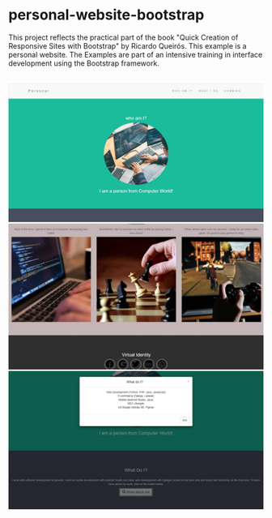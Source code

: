 # personal-website-bootstrap
<p>This project reflects the practical part of the book "Quick Creation of Responsive Sites with Bootstrap" by Ricardo Queirós. This example is a personal website. The Examples are part of an intensive training in interface development using the Bootstrap framework.</p>
<br>
<img src="https://github.com/williamlims/personal-website-bootstrap/blob/main/screenshots/screen_1.jpg"><br>
<img src="https://github.com/williamlims/personal-website-bootstrap/blob/main/screenshots/screen_2.jpg"><br>
<img src="https://github.com/williamlims/personal-website-bootstrap/blob/main/screenshots/screen_3.jpg"><br>
